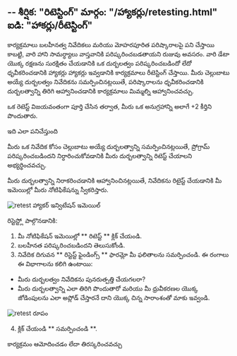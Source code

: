 --
 శీర్షిక: "రిటెస్టింగ్"
 మార్గం: "/హ్యాకర్లు/retesting.html"
 ఐడి: "హాకర్లు/రీటెస్టింగ్"
 --
 
 కార్యక్రమాలు బలహీనత్వ నివేదికలు మరియు మోహరపూరిత పరిష్కారాలపై పని చేస్తాయి కాబట్టి, వారి హాని సామర్ధ్యాలు వాస్తవానికి పరిష్కరించబడతాయని రుజువు అవసరం. వారి డేటా యొక్క రక్షణను సురక్షితం చేయడానికి ఒక దుర్బలత్వం పరిష్కరించబడిందో లేదో ధృవీకరించడానికి హ్యాకర్లు హ్యాకర్లు ఇవ్వడానికి కార్యక్రమాలు రీటెస్టింగ్ చేస్తాయి. మీరు చెల్లుబాటు అయ్యే దుర్బలత్వం నివేదికను సమర్పించినట్లయితే, పరిష్కారాలను ధృవీకరించడానికి దుర్బలత్వాన్ని తిరిగి ఆహ్వానించడానికి కార్యక్రమాలు మిమ్మల్ని ఆహ్వానించవచ్చు.
 
 ఒక రెటెస్ట్ విజయవంతంగా పూర్తి చేసిన తర్వాత, మీరు ఒక అనుగ్రహాన్ని అలాగే +2 కీర్తిని పొందుతారు.
 
 ఇది ఎలా పనిచేస్తుంది
 
 మీరు ఒక నివేదిక కోసం చెల్లుబాటు అయ్యే దుర్బలత్వాన్ని సమర్పించినట్లయితే, ప్రోగ్రామ్ పరిష్కరించబడిందని నిర్ధారించుకోవడానికి మీరు దుర్బలత్వాన్ని రిటెస్ట్ చేయాలని అభ్యర్థించవచ్చు.
 
 మీరు దుర్బలత్వాన్ని నిరాకరించడానికి ఆహ్వానించినట్లయితే, నివేదికను రిటైస్ట్ చేయడానికి మీ ఇమెయిల్లో మీరు నోటిఫికేషన్ను స్వీకరిస్తారు.
 
 ![retest హ్యాకర్ ఇన్విటేషన్ ఇమెయిల్](./images/retest-invitation-email.png)
 
 రిస్టెస్ట్లో పాల్గొనడానికి:
 
 1.  మీ నోటిఫికేషన్ ఇమెయిల్లో ** రిటెస్ట్ ** క్లిక్ చేయండి.
 2.  బలహీనత పరిష్కరించబడిందని తెలుసుకోండి.
 3.  నివేదిక దిగువన ** రిస్టెస్ట్ ఫైండింగ్స్ ** ఫారమ్లో మీ ఫలితాలను సమర్పించండి. ఈ రంగాలు ఈ విభాగాలను కలిగి ఉంటాయి:
 * మీరు దుర్బలత్వం నివేదికను పునరుత్పత్తి చేయగలరా?
 * మీరు దుర్బలత్వాన్ని ఎలా తిరిగి పొందుతారో మరియు మీ ధ్రువీకరణల యొక్క జోడింపులను ఎలా అప్లోడ్ చేస్తారనే దాని యొక్క చిన్న సారాంశంతో మాకు ఇవ్వండి.
 
 ![retest రూపం](./చిత్రాలు/retest-findings-form.png)
 
 4.  క్లిక్ చేయండి ** సమర్పించండి **.
 
 కార్యక్రమం ఆమోదించడం లేదా తిరస్కరించవచ్చు
